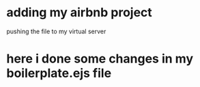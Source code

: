 # adding my airbnb project
pushing the file to my virtual server 


# here i done some changes in my boilerplate.ejs file 